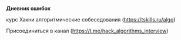 **Дневник ошибок**

курс Хакни алгоритмические собеседования (https://tskills.ru/algo)

Присоединиться в канал (https://t.me/hack_algorithms_interview)

